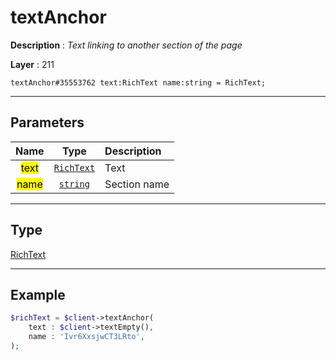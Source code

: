 # textAnchor

**Description** : *Text linking to another section of the page*

**Layer** : 211

```tl
textAnchor#35553762 text:RichText name:string = RichText;
```

---

## Parameters

| Name | Type | Description |
| :---: | :---: | :--- |
| <mark>text</mark> | [`RichText`](type/RichText) | Text |
| <mark>name</mark> | [`string`](type/string) | Section name |

---

## Type

[RichText](type/RichText)

---

## Example

```php
$richText = $client->textAnchor(
	text : $client->textEmpty(),
	name : 'Ivr6XxsjwCT3LRto',
);
```